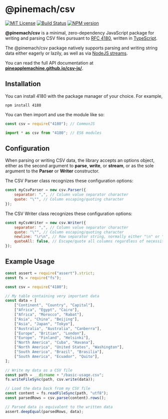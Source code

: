 # @pinemach/csv

[![MIT License][license-image]][license] [![Build Status][travis-image]][travis-url] [![NPM version][npm-version-image]][npm-url]

**@pinemach/csv** is a minimal, zero-dependency JavaScript package for writing
and parsing CSV files pursuant to [RFC 4180](https://tools.ietf.org/html/rfc4180),
written in [TypeScript](https://www.typescriptlang.org/).

The @pinemach/csv package natively supports parsing and writing string data either
eagerly or lazily, as well as via [NodeJS streams](https://nodejs.org/api/stream.html#stream_readable_pipe_destination_options).

You can read the full API documentation at
[**pineapplemachine.github.io/csv-js/**](https://pineapplemachine.github.io/csv-js/).

[license-image]: http://img.shields.io/badge/license-MIT-blue.svg
[license]: https://github.com/pineapplemachine/strtime-js/blob/master/LICENSE

[travis-url]: https://travis-ci.org/pineapplemachine/csv-js
[travis-image]: https://travis-ci.org/pineapplemachine/csv-js.svg?branch=master

[npm-url]: https://www.npmjs.com/package/@pinemach/csv
[npm-version-image]: https://badge.fury.io/js/%40pinemach%2Fcsv.svg

## Installation

You can install 4180 with the package manager of your choice. For example,

```
npm install 4180
```

You can then import and use the module like so:

``` js
const csv = require("4180"); // CommonJS
```

``` js
import * as csv from "4180"; // ES6 modules
```

## Configuration

When parsing or writing CSV data, the library accepts an options object,
either as the second argument to **parse**, **write**, or **stream**, or
as the sole argument to the **Parser** or **Writer** constructor.

The CSV Parser class recognizes these configuration options:

``` js
const myCsvParser = new csv.Parser({
    separator: ",", // Column value separator character
    quote: "\"", // Column escaping/quoting character
});
```

The CSV Writer class recognizes these configuration options:

``` js
const myCsvWriter = new csv.Writer({
    separator: ",", // Column value separator character
    quote: "\"", // Column escaping/quoting character
    newline: "\r\n", // Row separator string, normally either "\n" or "\r\n"
    quoteAll: false, // Escape/quote all columns regardless of necessity
});
```

## Example Usage

``` js
const assert = require("assert").strict;
const fs = require("fs");

const csv = require("4180");

// My table containing very important data
const data = [
    ["Continent", "Country", "Capital"],
    ["Africa", "Egypt", "Cairo"],
    ["Africa", "Morocco", "Rabat"],
    ["Asia", "China", "Beijing"],
    ["Asia", "Japan", "Tokyo"],
    ["Australia", "Australia", "Canberra"],
    ["Europe", "Britian", "London"],
    ["Europe", "Finland", "Helsinki"],
    ["North America", "Cuba", "Havana"],
    ["North America", "United States", "Washington"],
    ["South America", "Brazil", "Brasilia"],
    ["South America", "Ecuador", "Quito"],
];

// Write my data as a CSV file
const path = __dirname + "/basic-usage.csv";
fs.writeFileSync(path, csv.write(data));

// Load the data back from my CSV file
const content = fs.readFileSync(path, "utf8");
const parsedRows = csv.parse(content).rows();

// Parsed data is equivalent to the written data
assert.deepEqual(parsedRows, data);
```
